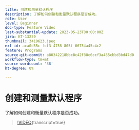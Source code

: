 ```yaml
---
title: 创建和测量默认程序
description: 了解如何创建和衡量默认程序是否成功。
role: User
level: Beginner
doc-type: Feature Video
last-substantial-update: 2023-05-23T00:00:00Z
jira: KT-13259
thumbnail: 3419623.jpeg
exl-id: aca0d55c-fcf3-4758-805f-06754a45c4c2
feature: Programs
source-git-commit: a80342218bbc8c42f88c6ccf3a435cbbd3bd47d0
workflow-type: tm+mt
source-wordcount: '38'
ht-degree: 0%

---
```


# 创建和测量默认程序

了解如何创建和衡量默认程序是否成功。

>[!VIDEO](https://video.tv.adobe.com/v/3424472/?learn=on&captions=chi_hans){transcript=true}
